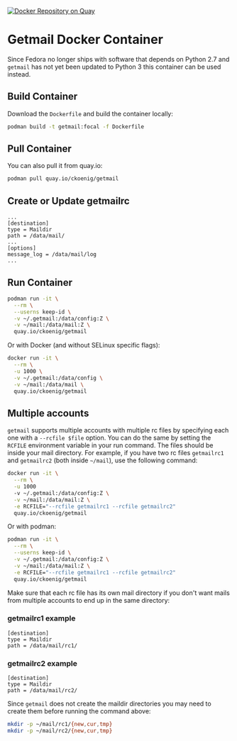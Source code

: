 [![Docker Repository on Quay](https://quay.io/repository/ckoenig/getmail/status "Docker Repository on Quay")](https://quay.io/repository/ckoenig/getmail)

# Getmail Docker Container

Since Fedora no longer ships with software that depends on Python 2.7 and `getmail` has not yet been updated to Python 3 this container can be used instead.

## Build Container

Download the `Dockerfile` and build the container locally:

```bash
podman build -t getmail:focal -f Dockerfile
```

## Pull Container

You can also pull it from quay.io:

```bash
podman pull quay.io/ckoenig/getmail
```

## Create or Update getmailrc

```
...
[destination]
type = Maildir
path = /data/mail/
...
[options]
message_log = /data/mail/log
...
```

## Run Container

```bash
podman run -it \
  --rm \
  --userns keep-id \
  -v ~/.getmail:/data/config:Z \
  -v ~/mail:/data/mail:Z \
  quay.io/ckoenig/getmail
```

Or with Docker (and without SELinux specific flags):

```bash
docker run -it \
  --rm \
  -u 1000 \
  -v ~/.getmail:/data/config \
  -v ~/mail:/data/mail \
  quay.io/ckoenig/getmail
```
## Multiple accounts

`getmail` supports multiple accounts with multiple rc files by specifying each one with a `--rcfile $file` option. 
You can do the same by setting the `RCFILE` environment variable in your run command.
The files should be inside your mail directory. For example, if you have two rc files `getmailrc1` and `getmailrc2` (both inside `~/mail`),
use the following command:

```bash
docker run -it \
  --rm \
  -u 1000
  -v ~/.getmail:/data/config:Z \
  -v ~/mail:/data/mail:Z \
  -e RCFILE="--rcfile getmailrc1 --rcfile getmailrc2"
  quay.io/ckoenig/getmail
```

Or with podman:

```bash
podman run -it \
  --rm \
  --userns keep-id \
  -v ~/.getmail:/data/config:Z \
  -v ~/mail:/data/mail:Z \
  -e RCFILE="--rcfile getmailrc1 --rcfile getmailrc2"
  quay.io/ckoenig/getmail
```

Make sure that each rc file has its own mail directory if you don't want mails from multiple accounts to end up in the same directory:


### getmailrc1 example

```
[destination]
type = Maildir
path = /data/mail/rc1/
```

### getmailrc2 example

```
[destination]
type = Maildir
path = /data/mail/rc2/
```

Since `getmail` does not create the maildir directories you may need to create them before running the command above:

```bash
mkdir -p ~/mail/rc1/{new,cur,tmp}
mkdir -p ~/mail/rc2/{new,cur,tmp}
```